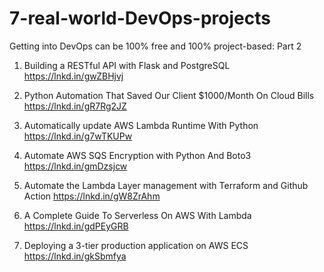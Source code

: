 # 7-real-world-DevOps-projects
Getting into DevOps can be 100% free and 100% project-based: Part 2 


1. Building a RESTful API with Flask and PostgreSQL
https://lnkd.in/gwZBHjvj

2. Python Automation That Saved Our Client $1000/Month On Cloud Bills
https://lnkd.in/gR7Rg2JZ

3. Automatically update AWS Lambda Runtime With Python
https://lnkd.in/g7wTKUPw

4. Automate AWS SQS Encryption with Python And Boto3
https://lnkd.in/gmDzsjcw

5. Automate the Lambda Layer management with Terraform and Github Action
https://lnkd.in/gW8ZrAhm

6. A Complete Guide To Serverless On AWS With Lambda
https://lnkd.in/gdPEyGRB

7. Deploying a 3-tier production application on AWS ECS
https://lnkd.in/gkSbmfya
